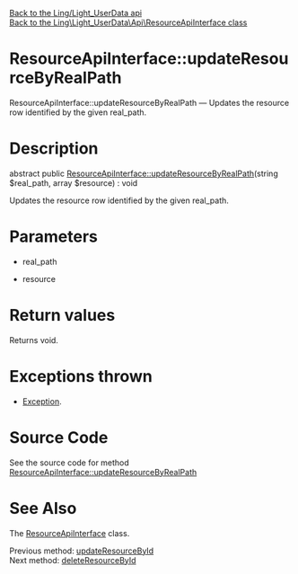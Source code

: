 [Back to the Ling/Light_UserData api](https://github.com/lingtalfi/Light_UserData/blob/master/doc/api/Ling/Light_UserData.md)<br>
[Back to the Ling\Light_UserData\Api\ResourceApiInterface class](https://github.com/lingtalfi/Light_UserData/blob/master/doc/api/Ling/Light_UserData/Api/ResourceApiInterface.md)


ResourceApiInterface::updateResourceByRealPath
================



ResourceApiInterface::updateResourceByRealPath — Updates the resource row identified by the given real_path.




Description
================


abstract public [ResourceApiInterface::updateResourceByRealPath](https://github.com/lingtalfi/Light_UserData/blob/master/doc/api/Ling/Light_UserData/Api/ResourceApiInterface/updateResourceByRealPath.md)(string $real_path, array $resource) : void




Updates the resource row identified by the given real_path.




Parameters
================


- real_path

    

- resource

    


Return values
================

Returns void.


Exceptions thrown
================

- [Exception](http://php.net/manual/en/class.exception.php).&nbsp;







Source Code
===========
See the source code for method [ResourceApiInterface::updateResourceByRealPath](https://github.com/lingtalfi/Light_UserData/blob/master/Api/ResourceApiInterface.php#L99-L99)


See Also
================

The [ResourceApiInterface](https://github.com/lingtalfi/Light_UserData/blob/master/doc/api/Ling/Light_UserData/Api/ResourceApiInterface.md) class.

Previous method: [updateResourceById](https://github.com/lingtalfi/Light_UserData/blob/master/doc/api/Ling/Light_UserData/Api/ResourceApiInterface/updateResourceById.md)<br>Next method: [deleteResourceById](https://github.com/lingtalfi/Light_UserData/blob/master/doc/api/Ling/Light_UserData/Api/ResourceApiInterface/deleteResourceById.md)<br>

